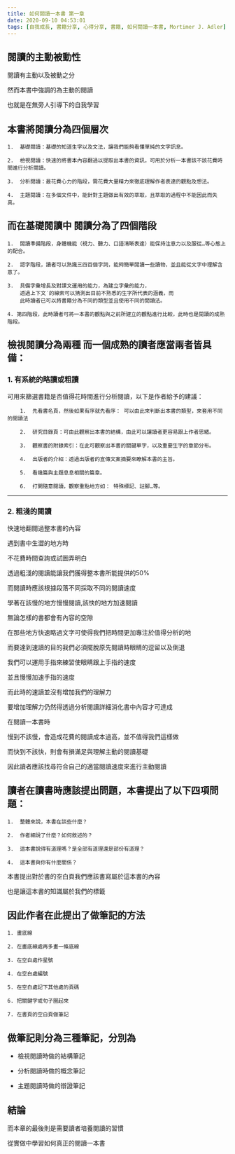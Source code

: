 ```yaml
---
title: 如何閱讀一本書 第一章
date: 2020-09-10 04:53:01
tags: [自我成長, 書籍分享, 心得分享, 書籍, 如何閱讀一本書, Mortimer J. Adler]
---
```

## 閱讀的主動被動性

閱讀有主動以及被動之分

然而本書中強調的為主動的閱讀

也就是在無旁人引導下的自我學習

## 本書將閱讀分為四個層次

    1.  基礎閱讀：基礎的知道生字以及文法，讓我們能夠看懂單純的文字訊息。
    
    2.  檢視閱讀：快速的將書本內容翻過以提取出本書的資訊，可用於分析一本書該不該花費時間進行分析閱讀。
    
    3.  分析閱讀：最花費心力的階段，需花費大量精力來徹底理解作者表達的觀點及想法。
    
    4.  主題閱讀：在多個文件中，能針對主題做出有效的萃取，且萃取的過程中不能因此而失真。

## 而在基礎閱讀中 閱讀分為了四個階段

    1.  閱讀準備階段，身體機能（視力、聽力、口語清晰表達）能保持注意力以及服從…等心態上的配合。
    
    2.  認字階段，讀者可以熟識三四百個字詞，能夠簡單閱讀一些讀物，並且能從文字中理解含意了。
    
    3.  具備字彙增長及對課文運用的能力，為建立字彙的能力，
        透過上下文˙的線索可以猜測出目前不熟悉的生字所代表的涵義，而
        此時讀者已可以將書籍分為不同的類型並且使用不同的閱讀法。
    
    4. 第四階段，此時讀者可將一本書的觀點與之前所建立的觀點進行比較，此時也是閱讀的成熟階段。

## 檢視閱讀分為兩種 而一個成熟的讀者應當兩者皆具備：

### 1\. 有系統的略讀或粗讀

可用來篩選書籍是否值得花時間進行分析閱讀，以下是作者給予的建議：

        1.  先看書名頁，然後如果有序就先看序： 可以由此來判斷出本書的類型，來套用不同的閱讀法
    
        2.  研究目錄頁：可由此觀察出本書的結構，由此可以讓讀者更容易跟上作者思緒。
    
        3.  觀察書的附錄索引：在此可觀察出本書的關鍵單字，以及重要生字的章節分布。
    
        4.  出版者的介紹：透過出版者的宣傳文案摘要來瞭解本書的主旨。
    
        5.  看幾篇與主題息息相關的篇章。
    
        6.  打開隨意閱讀，觀察重點地方如： 特殊標記、註腳…等。

* * *

### 2\. 粗淺的閱讀

快速地翻閱過整本書的內容

遇到書中生澀的地方時

不花費時間查詢或試圖弄明白

透過粗淺的閱讀能讓我們獲得整本書所能提供的50%

而閱讀時應該根據段落不同採取不同的閱讀速度

學著在該慢的地方慢慢閱讀,該快的地方加速閱讀

無論怎樣的書都會有內容的空隙

在那些地方快速略過文字可使得我們把時間更加專注於值得分析的地

而要達到速讀的目的我們必須擺脫原先閱讀時眼睛的逗留以及倒退

我們可以運用手指來練習使眼睛跟上手指的速度

並且慢慢加速手指的速度

而此時的速讀並沒有增加我們的理解力

要增加理解力仍然得透過分析閱讀詳細消化書中內容才可達成

在閱讀一本書時

慢到不該慢，會造成花費的閱讀成本過高，並不值得我們這樣做

而快到不該快，則會有損滿足與理解主動的閱讀基礎

因此讀者應該找尋符合自己的適當閱讀速度來進行主動閱讀

## 讀者在讀書時應該提出問題，本書提出了以下四項問題：

    1.  整體來說，本書在談些什麼？
    
    2.  作者細說了什麼？如何敘述的？
    
    3.  這本書說得有道理嗎？是全部有道理還是部份有道理？
    
    4.  這本書與你有什麼關係？

本書提出對於書的空白頁我們應該書寫屬於這本書的內容

也是讓這本書的知識屬於我們的標籤

## 因此作者在此提出了做筆記的方法

    1. 畫底線
    
    2. 在畫底線處再多畫一條底線
    
    3. 在空白處作星號
    
    4. 在空白處編號
    
    5. 在空白處記下其他處的頁碼
    
    6. 把關鍵字或句子圈起來
    
    7. 在書頁的空白頁做筆記

## 做筆記則分為三種筆記，分別為

* 檢視閱讀時做的結構筆記

* 分析閱讀時做的概念筆記

* 主題閱讀時做的辯證筆記

## 結論

而本章的最後則是需要讀者培養閱讀的習慣

從實做中學習如何真正的閱讀一本書